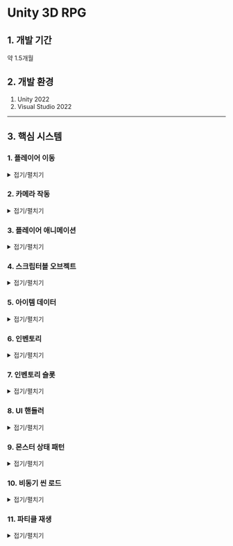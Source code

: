 # Unity 3D RPG

## 1. 개발 기간
약 1.5개월

## 2. 개발 환경
1. Unity 2022
2. Visual Studio 2022
---
## 3. 핵심 시스템

### 1. 플레이어 이동
<details><summary>접기/펼치기</summary>
플레이어의 이동은 유니티의 Input System을 사용해서 만들었습니다.
먼저 GetAxisRaw를 사용하여 Horizontal과 Vertical의 값을 Vector2로 가져옵니다.
가져온 Vector2의 값의 벡터를 정규화해준 뒤 입력받은 키값의 방향으로 캐릭터가 바라보게하고
바라본 방향으로 캐릭터가 움직일수 있게 했습니다.

Input의 입력이 없을 경우 캐릭터는 제자리에 서있는 애니메이션을 플레이하고
입력이 있을 경우 해당 방향으로 움직이며 달리는 애니메이션이 플레이됩니다.

```C#
private void Move()
{
    input = new Vector2(Input.GetAxisRaw("Horizontal"), Input.GetAxisRaw("Vertical"));
    Vector2 inputDir = input.normalized;
    // 캐릭터가 움직인 방향을 바라보도록 설정
    if (inputDir != Vector2.zero)
    {
        float rotation = Mathf.Atan2(inputDir.x, inputDir.y) * Mathf.Rad2Deg + cameraTransform.eulerAngles.y;
        transform.eulerAngles = Vector3.up * Mathf.SmoothDampAngle(transform.eulerAngles.y, rotation, ref rotationVelocity, rotationTime);
    }

    // targetSpeed 는 속도 * 방향의 크기
    targetSpeed = moveSpeed * inputDir.magnitude;

    //currentSpeed에서 targetSpeed까지 moveTime동안 변환
    currentSpeed = Mathf.SmoothDamp(currentSpeed, targetSpeed, ref speedVelocity, moveTime);


    transform.Translate(transform.forward * currentSpeed * Time.deltaTime, Space.World);

    if (input != Vector2.zero)
    {
        animator.Play("Run");
    }
    
    else
    {
        animator.Play("Idle");
    }
```

</details>

### 2. 카메라 작동
<details><summary>접기/펼치기</summary>
씬을 보여줄수 있는 카메라는 시네머신 카메라의 버추얼 카메라를 사용했습니다.
버추얼 카메라를 사용하여 플레이어를 따라오는 카메라를 쉽게 구현할수 있었으며 
시네머신 콜라이더를 사용하여 카메라가 오브젝트와 충돌할시 화면을 더욱 자연스럽게 연출했습니다.
(유니티 시네머신 카메라 인스펙터 사진 첨부)  
</details>

### 3. 플레이어 애니메이션
<details><summary>접기/펼치기</summary>
플레이어의 애니메이션은 플레이어 매니저에서 현재 상태에 따라 애니메이션이 나오도록 구현했습니다.
공격,구르기,달리기 등의 애니메이션이 플레이어의 입력값에 따라 실행될 경우
다른 애니메이션이 재생되지 못하도록 플레이어의 상태를 애니메이션 컨트롤러의 bool값으로 넣어 StateMachineBehaviour를 통해 관리했습니다.
(플레이어 애니메이터 컨트롤러 사진 첨부)

```C#
private void Die()
{
    if (playerState.hp <= 0 && isDie == false)
    {
        isDie = true;
        animator.Play("Die");
        playerHitBox.SetActive(false);
        Invoke("Respawn", 3f);
    }
}

private void Attack()
{
    if (isInteracting == false && Input.GetMouseButtonDown(0))
    {
        animator.Play("Attack");
    }
}
private void Roll()
{
    if(playerState.stamina >= 20 && isInteracting == false && Input.GetKeyDown(KeyCode.Space))
    {
        playerState.stamina -= 20;
        animator.Play("Roll");
    }   
}
void Update()
{
    isInteracting = animator.GetBool("isInteracting");
    if (isInteracting == false)
    {
        Move();
        Attack();
        Roll();
    }
    Die();
    
}
```

</details>

### 4. 스크립터블 오브젝트
<details><summary>접기/펼치기</summary>
게임내에서 데이터를 저장하는 용도로 스크립터블 오브젝트를 사용했습니다.
스크립터블 오브젝트는 데이터를 중복으로 생성하는 것을 방지하여 프로젝트의 메모리를 줄이는데 이점으로 발생합니다.
또한 빌드후 스크립터블 오브젝트는 데이터를 수정할 수 없고 스크립터블 오브젝트는 에셋으로 관리되기에 에셋 업데이트를 통해 수정이 가능합니다.
  
</details>

### 5. 아이템 데이터
<details><summary>접기/펼치기</summary>
아이템 데이터는 스크립터블 오브젝트를 사용하여 각 아이템의 타입과 아이템의 정보들을 저장했습니다.
(HP포션의 스크립터블 오브젝트 사진 첨부)
  
```C#
public enum ItemType
{
    WEAPON,
    ARMOR,
    POTION,
}
public class ItemData : ScriptableObject
{
    public GameObject prefab;
    public Vector3 position;
    public int id;
    public ItemType type;
    public string _name;
    public string description;
    public int value;
    public Sprite icon;
    public Sprite bigImage;
    public int rarerity;
    public int price;
    public int status;
}
```

</details>

### 6. 인벤토리
<details><summary>접기/펼치기</summary>
인벤토리는 싱글톤 패턴을 통해 인벤토리 매니저로 클래스를 관리했습니다.
인벤토리를 열때마다 인벤토리 칸의 각 아이템의 정보를 업데이트하고
아이템에 마우스 커서를 가져다댈시 아이템의 정보가 하이라이트창에서 따로 표시가 되게 했습니다.
(인벤토리와 하이라이트창 첨부)
    
<details><summary>코드 보기</summary>
        
```C#
public class InventoryManager : Singleton<InventoryManager>
{
[SerializeField] public GameObject inventory;
public Transform itemContect;
public List<ItemInventoryUI> ItemInventoryUISlots;
public delegate void OnItemChanged();
public static event OnItemChanged onItemChagedCallback;
[SerializeField] public GameObject hilightItem;
[SerializeField] Image hilightItemImage;
[SerializeField] TextMeshProUGUI hilightItemName;
[SerializeField] TextMeshProUGUI hilightItemDescription;
private void Start()
{
    ListItem();
    // 시작 할 때 아이템이 있으면 인벤토리 UI 업데이트 
}
private void Update()
{
    if (Input.GetKeyDown(KeyCode.I))
    {
        bool isActive = !inventory.activeSelf;
        inventory.SetActive(isActive); // 인벤토리 UI 활성화/비활성화 토글
                                       // 인벤토리가 활성화되면 마우스 커서를 표시하고, 그렇지 않으면 숨깁니다.
        Cursor.visible = isActive;
        // 인벤토리가 활성화되면 마우스 커서를 잠그지 않고, 그렇지 않으면 잠급니다.
        Cursor.lockState = isActive ? CursorLockMode.None : CursorLockMode.Locked;
    }
}
public void Add(ItemData newItem)
{
    ItemData existingItem = PlayerInfomationManager.Instance.playerState.items.Find(item => item._name == newItem._name);
    if (existingItem != null)
    {
        existingItem.value += 1;
        // 같은 아이템이면 카운트 +1
    }
    else
    {
        newItem.value = 1;
        PlayerInfomationManager.Instance.playerState.items.Add(newItem);
        // 새로운 아이템이면 추가
    }
    onItemChagedCallback?.Invoke(); // 아이템 변경 이벤트 발생
}

public void Remove(ItemData item)
{
    ItemData itemToRemove = PlayerInfomationManager.Instance.playerState.items.Find(i => i._name == item._name);
    if (itemToRemove != null && itemToRemove.value > 0)
    {
        itemToRemove.value -= 1;
        int index = PlayerInfomationManager.Instance.playerState.items.IndexOf(itemToRemove);
        ItemInventoryUISlots[index].countItemText.text = itemToRemove.value.ToString();
        Debug.Log("포션 사용");

        if (itemToRemove.value == 0)
        {
            Debug.Log("포션 사라짐");
            ItemInventoryUISlots[index].gameObject.SetActive(false);
            PlayerInfomationManager.Instance.playerState.items.Remove(itemToRemove);
        }

        onItemChagedCallback?.Invoke();
    }
}
public void ListItem()
{
    foreach (Transform child in itemContect)
    {
        child.gameObject.SetActive(false);
        // 빈 슬롯 다 지우고
    }
    foreach (Transform child in itemContect)
    {
        if (!child.gameObject.activeSelf)
        // 빈 슬롯 상태에서
        {
            for (int i = 0; i < PlayerInfomationManager.Instance.playerState.items.Count; i++)
            {
                // 아이템 먹은 만큼 슬롯 활성화하고 UI 업데이트
                ItemInventoryUISlots[i].gameObject.SetActive(true);
                ItemInventoryUISlots[i].itemNameText.text = PlayerInfomationManager.Instance.playerState.items[i]._name;
                ItemInventoryUISlots[i].itemIconImage.sprite = PlayerInfomationManager.Instance.playerState.items[i].icon;
                ItemInventoryUISlots[i].itemBigImage.sprite = PlayerInfomationManager.Instance.playerState.items[i].bigImage;
                ItemInventoryUISlots[i].countItemText.text = $"{PlayerInfomationManager.Instance.playerState.items[i].value}";
                ItemInventoryUISlots[i].currentItemData = PlayerInfomationManager.Instance.playerState.items[i];
                // 슬롯에 커렌트 아이템을 넣어 이 아이템이 무엇인지 알게 해준다
            }
        }
    }
}
public void HilightItem(ItemData itemData)
{
    hilightItemImage.sprite = itemData.bigImage;
    hilightItemDescription.text = itemData.description;
    hilightItemName.text = itemData._name;
}
 ```
</details>
</details>

### 7. 인벤토리 슬롯
<details><summary>접기/펼치기</summary>
인벤토리 슬롯은 인벤토리 칸마다의 기능을 구현했습니다.
IPointerEnterHandler,IPointerExitHandler,IPointerClickHandler 3개의 인터페이스를 상속받았습니다.
IPointerEnterHandler,IPointerExitHandler의 기능으로 슬롯에 커서를 가져다댈시 인벤토리 매니저에 해당 아이템의 정보를 전달함으로써 아이템 정보창이 열리게 닫히게 됩니다.
IPointerClickHandler의 경우 아이템 사용 및 장비의 장착 해제를 구현했습니다.

<details><summary>코드 보기</summary>

```C#
    public void OnPointerEnter(PointerEventData eventData)
    {
        InventoryManager.Instance.hilightItem.transform.position = eventData.position;
        InventoryManager.Instance.hilightItem.SetActive(true);
        InventoryManager.Instance.HilightItem(currentItemData);
    }
    public void OnPointerExit(PointerEventData eventData)
    {
        InventoryManager.Instance.hilightItem.SetActive(false);
    }
    public void OnPointerClick(PointerEventData eventData)
    {
        if (currentItemData.type == ItemType.POTION)
        {
            Debug.Log("포션 마신다!");
            InventoryManager.Instance.Remove(currentItemData);
            PlayerInfomationManager.Instance.playerState.hp += 50;
            if(PlayerInfomationManager.Instance.playerState.hp >= PlayerInfomationManager.Instance.playerState.maxHp)
            {
                PlayerInfomationManager.Instance.playerState.hp = PlayerInfomationManager.Instance.playerState.maxHp;
            }
            // 포션은 소비아이템, 갯수가 0이되면 사라진다
        }
        ChangeWeapon(eventData);
        // 무기와 방어구는 계속 인벤토리에 있으면서 교체
        Time.timeScale = 1.0f;
    }

    public void ChangeWeapon(PointerEventData eventData)
    {
        if (currentItemData == null)
        {
            return;
        }
        if (currentItemData.type == ItemType.WEAPON)
        {
            // 장착 해제
            if(PlayerInfomationManager.Instance.playerState.currentWeapon == currentItemData)
            {
                PlayerInfomationManager.Instance.playerState.currentWeapon = null;
                PlayerInfomationManager.Instance.weaponEquipment.sprite = null;
                PlayerInfomationManager.Instance.playerState.attackPoint -= currentItemData.status;
            }
            // 장착중인 장비가 없을때 장비 장착
            else if (PlayerInfomationManager.Instance.playerState.currentWeapon == null)
            {
                PlayerInfomationManager.Instance.playerState.currentWeapon = currentItemData;
                PlayerInfomationManager.Instance.weaponEquipment.sprite = currentItemData.bigImage;
                PlayerInfomationManager.Instance.playerState.attackPoint += currentItemData.status;
            }
            // 장착중인 장비가 있을때 장비 교체
            else
            {
                PlayerInfomationManager.Instance.playerState.attackPoint -= PlayerInfomationManager.Instance.playerState.currentWeapon.status;
                PlayerInfomationManager.Instance.playerState.currentWeapon = currentItemData;
                PlayerInfomationManager.Instance.weaponEquipment.sprite = currentItemData.bigImage;
                PlayerInfomationManager.Instance.playerState.attackPoint += currentItemData.status;
            }
            Debug.Log("무기 장착");
        }
        else if(currentItemData.type == ItemType.ARMOR)
        {
            // 장착 해제
            if(PlayerInfomationManager.Instance.playerState.currentArmor == currentItemData)
            {
                PlayerInfomationManager.Instance.playerState.currentArmor = null;
                PlayerInfomationManager.Instance.armorEquipment.sprite = null;
                PlayerInfomationManager.Instance.playerState.defencePoint -= currentItemData.status;
            }
            // 장착중인 장비가 없을때 장비 장착
            else if(PlayerInfomationManager.Instance.playerState.currentArmor == null)
            {
                PlayerInfomationManager.Instance.playerState.currentArmor = currentItemData;
                PlayerInfomationManager.Instance.armorEquipment.sprite = currentItemData.bigImage;
                PlayerInfomationManager.Instance.playerState.defencePoint += currentItemData.status;
            }
            // 장착중인 장비가 있을때 장비 교체
            else
            {
                PlayerInfomationManager.Instance.playerState.defencePoint -= PlayerInfomationManager.Instance.playerState.currentArmor.status;
                PlayerInfomationManager.Instance.playerState.currentArmor = currentItemData;
                PlayerInfomationManager.Instance.armorEquipment.sprite = currentItemData.bigImage;
                PlayerInfomationManager.Instance.playerState.defencePoint += currentItemData.status;
            }
            Debug.Log("방어구 장착");
        }

        PlayerInfomationManager.Instance.UpdateStat();

        
        // 인벤토리에서 해당 장비를 누르면 장착
    }

```
</details>
</details>

### 8. UI 핸들러
<details><summary>접기/펼치기</summary>
UI 핸들러는 인벤토리,상점,플레이어 정보창 등 UI를 드래그 앤 드랍으로 위치를 옮길수 있는 기능입니다.
IPointerDownHandler, IDragHandler를 인터페이스로 상속받아 구현했습니다.
<details><summary>코드 보기</summary>
    
```C#
    public class InventoryHandler : MonoBehaviour, IPointerDownHandler, IDragHandler
    
    [SerializeField]
    private Transform targetTransform; // 이동될 UI

    private Vector2 beginPoint;
    private Vector2 moveBegin;

    private void Awake()
    {
        // 이동 대상 UI를 지정하지 않은 경우, 자동으로 부모로 초기화
        if (targetTransform == null)
            targetTransform = transform.parent;
    }

    // 드래그 시작 위치 지정
    void IPointerDownHandler.OnPointerDown(PointerEventData eventData)
    {
        beginPoint = targetTransform.position;
        moveBegin = eventData.position;
    }
    
    // 드래그 : 마우스 커서 위치로 이동
    void IDragHandler.OnDrag(PointerEventData eventData)
    {
        targetTransform.position = beginPoint + (eventData.position - moveBegin);
    }

 ```
</details>
</details>


### 9. 몬스터 상태 패턴
<details><summary>접기/펼치기</summary>
몬스터의 기본이 되는 스크립트를 만들면서 상태 패턴을 사용했습니다.
각각의 상태마다 조건을 달리하며 몬스터의 상태를 관리할 수 있고 유지,관리가 쉬워지는 장점이 있습니다.
이후 몬스터마다 해당 스크립트를 상속받은 뒤 각 몬스터의 정보는 스크립터블 오브젝트를 통해 가져왔습니다.
이때 스크립터블 오브젝트에 몬스터의 정보를 스크립터블 오브젝트에 바로 연결할 경우
해당 스크립터블 오브젝트를 상속받는 다른 몬스터에게도 영향이 가기 때문에
몬스터의 변수를 따로 선언하여 스크립터블 오브젝트의 데이터를 넣어줬습니다.
상속과 상태패턴,스크립터블 오브젝트를 통해 여러 종류의 몬스터를 구현하기 쉽도록 설계했습니다.


<details><summary>상태패턴 코드</summary>
    
```C#
    enum State
    {
        Idle,
        Move,
        Attack,
        Die,
    }
    public class Monster : MonoBehaviour
    {
        [SerializeField] NavMeshAgent navMeshAgent;
        [SerializeField] protected Animator animator;
        [SerializeField] protected GameObject player;
        [SerializeField] protected Collider playerWeapon;
        [SerializeField] protected BasePlayerState playerState;
        [SerializeField] protected Collider playerHitBox;
    
        State state;
    
        void Start()
        {
            animator = GetComponent<Animator>();
            navMeshAgent = GetComponent<NavMeshAgent>();
    
            state = State.Idle;
            player = GameObject.FindGameObjectWithTag("Player");
            playerWeapon = GameObject.Find("LongSwordMesh").GetComponent<Collider>();
            playerHitBox = GameObject.FindGameObjectWithTag("Hit Box").GetComponent<Collider>();
        }
    
        void Update()
        {
            switch (state)
            {
                case State.Idle: Idle();
                    break;
                case State.Move: Move();
                    break;
                case State.Attack: Attack();
                    break;
                case State.Die: Die();
                    break;
            }
    
        }
    
        protected void Die()
        {
            state = State.Die;
            animator.Play("Die");
            StartCoroutine(Remove());
        }
    
    
        protected void Attack()
        {
            animator.SetTrigger("Attack");
            navMeshAgent.SetDestination(transform.position);
            transform.LookAt(new Vector3(player.transform.position.x, transform.position.y, player.transform.position.z));
            if (Vector3.Distance(transform.position, player.transform.position) >= 2)
            {
                state = State.Move;
            }
        }
    
        protected void Move()
        {
            animator.SetTrigger("Move");
            navMeshAgent.SetDestination(player.transform.position);
            transform.LookAt(new Vector3(player.transform.position.x, transform.position.y, player.transform.position.z));
            if (Vector3.Distance(transform.position, player.transform.position) < 2)
            {
                state = State.Attack;
            }
            else if(Vector3.Distance(transform.position, player.transform.position) >= 15)
            {
                state = State.Idle;
            }
        }
    
        protected void Idle()
        {
            navMeshAgent.SetDestination(transform.position);
            animator.SetTrigger("Idle");
            if (Vector3.Distance(transform.position, player.transform.position) < 15)
            {
                state = State.Move;
            }
        }
    
        IEnumerator Remove()
        {
            yield return new WaitForSeconds(10);
            gameObject.SetActive(false);
        }
    }
 ```
</details>
<details><summary>몬스터 코드</summary>

```C#
    public class Spider : Monster
{
    [SerializeField] BaseMonsterStatus monsterStatus;

    [SerializeField] int hp;
    [SerializeField] int attack;
    [SerializeField] int defence;
    [SerializeField] int rewardExp;
    [SerializeField] int rewardGold;
    void Awake()
    {
        hp = monsterStatus.Hp;
        attack = monsterStatus.AttackPoint;
        defence = monsterStatus.DefencePoint;
        rewardExp = monsterStatus.rewardExp;
        rewardGold = monsterStatus.rewardGold;
    }
    private void OnTriggerEnter(Collider other)
    {
        if (player.GetComponent<Animator>().GetBool("isAttacking") == true && other == playerWeapon)
        {
            animator.Play("Hit");
            hp -= playerState.attackPoint - defence;
        }
        if (player.GetComponent<Animator>().GetBool("isRolling") == false && animator.GetBool("isAttacking") == true && other == playerHitBox)
        {
            player.GetComponent<Animator>().Play("Hit");
            playerState.hp -= attack - playerState.defencePoint;
        }
    }
    private void LateUpdate()
    {
        if (hp <= 0)
        {
            Die();
        }
    }
}
```

</details>
</details>

### 10. 비동기 씬 로드
<details><summary>접기/펼치기</summary>
유니티에서는 비동기 씬 로드를 위해서 AasyncOperation 함수를 지원하고 있습니다.
AasyncOperation는 코루틴을 이용해서 비동기적 로드를 구현할 수 있게 해줍니다.
이를 이용하여 비동기 씬 로드를 구현했습니다.
<details><summary>접기/펼치기</summary>
    
```
public class SceneManagement : Singleton<SceneManagement>
{
    [SerializeField] Image screenImage;
    public void StartLoadScene(int num)
    {
        Instance.StartCoroutine(AsyncLoad(num));
    }
    private void OnEnable()
    {
        SceneManager.sceneLoaded += OnSceneLoaded;
    }

    public IEnumerator FadeIn()
    {
        screenImage.gameObject.SetActive(true);
        Color color = screenImage.color;
        color.a = 1f;
        while (color.a > 0f)
        {
            color.a -= Time.deltaTime;
            screenImage.color = color;
            if (color.a <= 0)
            {
                screenImage.gameObject.SetActive(false);
            }
        }
        yield return null;
    }
    void OnSceneLoaded(Scene scene, LoadSceneMode mode)
    {
        Debug.Log("SceneLoaded");
        StartCoroutine(FadeIn());
    }
    private void OnDisable()
    {
        SceneManager.sceneLoaded -= OnSceneLoaded;

    }
    public IEnumerator AsyncLoad(int index)
    {
        screenImage.gameObject.SetActive(true);
        AsyncOperation asyncOperation = SceneManager.LoadSceneAsync(index);
        asyncOperation.allowSceneActivation = false;
        // <asyncOperation.allowSceneActivation>
        // 장면이 준비된 즉시 장면이 활성화되는 것을 허용하는 변수입니다.
        Color color = screenImage.color;
        color.a = 0;

        // <asyncOperation.isDone>
        // 해당 동작이 완료되었는지를 나타내는 변수입니다.(읽기전용)
        while (asyncOperation.isDone == false)
        {
            color.a += Time.deltaTime;

            screenImage.color = color;

            // <asyncOperation.progress>
            // 작업의 진행 상태를 나타내는 변수입니다.(읽기전용)
            if (asyncOperation.progress >= 0.9f)
            {
                color.a = Mathf.Lerp(color.a, 1f, Time.deltaTime);

                screenImage.color = color;
                if (color.a >= 1.0f)
                {
                    asyncOperation.allowSceneActivation = true;
                    Debug.Log("SceneLoad");
                    yield break;
                }
            }

            yield return null;
        }

    }
```

</details>

</details>

### 11. 파티클 재생
<details><summary>접기/펼치기</summary>
  
</details>
